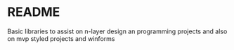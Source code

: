 # README #

Basic libraries to assist on n-layer design an programming projects and also on mvp styled projects and winforms